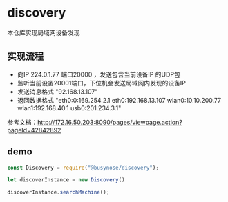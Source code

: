 # discovery
本仓库实现局域网设备发现
## 实现流程
- 向IP 224.0.1.77  端口20000 ，发送包含当前设备IP 的UDP包
- 监听当前设备20001端口，下位机会发送局域网内发现的设备IP
- 发送消息格式     "92.168.13.107"
- 返回数据格式     "eth0:0:169.254.2.1 eth0:192.168.13.107 wlan0:10.10.200.77 wlan1:192.168.40.1 usb0:201.234.3.1" 

参考文档：http://172.16.50.203:8090/pages/viewpage.action?pageId=42842892
## demo
```js
const Discovery = require("@busynose/discovery");

let discoverInstance = new Discovery()

discoverInstance.searchMachine();

```